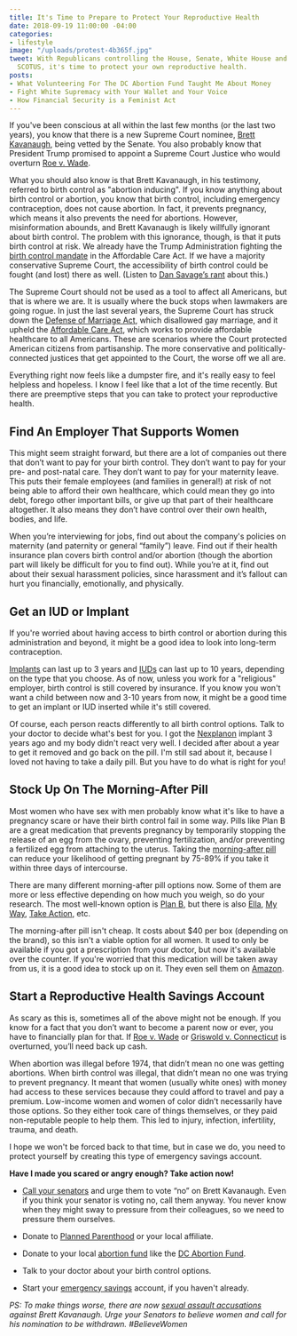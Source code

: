 ```yaml
---
title: It's Time to Prepare to Protect Your Reproductive Health
date: 2018-09-19 11:00:00 -04:00
categories:
- lifestyle
image: "/uploads/protest-4b365f.jpg"
tweet: With Republicans controlling the House, Senate, White House and possibly the
  SCOTUS, it's time to protect your own reproductive health.
posts:
- What Volunteering For The DC Abortion Fund Taught Me About Money
- Fight White Supremacy with Your Wallet and Your Voice
- How Financial Security is a Feminist Act
---
```


If you've been conscious at all within the last few months (or the last two years), you know that there is a new Supreme Court nominee, [Brett Kavanaugh](https://www.cnn.com/2018/07/09/politics/kavanaugh-on-the-issues/index.html), being vetted by the Senate. You also probably know that President Trump promised to appoint a Supreme Court Justice who would overturn [Roe v. Wade](https://www.plannedparenthoodaction.org/issues/abortion/roe-v-wade).

What you should also know is that Brett Kavanaugh, in his testimony, referred to birth control as "abortion inducing". If you know anything about birth control or abortion, you know that birth control, including emergency contraception, does not cause abortion. In fact, it prevents pregnancy, which means it also prevents the need for abortions. However, misinformation abounds, and Brett Kavanaugh is likely willfully ignorant about birth control. The problem with this ignorance, though, is that it puts birth control at risk. We already have the Trump Administration fighting the [birth control mandate](https://www.nytimes.com/2017/10/06/us/politics/trump-contraception-birth-control.html) in the Affordable Care Act. If we have a majority conservative Supreme Court, the accessibility of birth control could be fought (and lost) there as well. (Listen to [Dan Savage’s rant](https://www.savagelovecast.com/episodes/620#.W5pqlZNKjBI) about this.)

The Supreme Court should not be used as a tool to affect all Americans, but that is where we are. It is usually where the buck stops when lawmakers are going rogue. In just the last several years, the Supreme Court has struck down the [Defense of Marriage Act](https://www.nytimes.com/2015/06/27/us/supreme-court-same-sex-marriage.html), which disallowed gay marriage, and it upheld the [Affordable Care Act](http://wapo.st/1LrmuCo?tid=ss_tw&utm_term=.61e9b1c7bc87), which works to provide affordable healthcare to all Americans. These are scenarios where the Court protected American citizens from partisanship. The more conservative and politically-connected justices that get appointed to the Court, the worse off we all are.

Everything right now feels like a dumpster fire, and it's really easy to feel helpless and hopeless. I know I feel like that a lot of the time recently. But there are preemptive steps that you can take to protect your reproductive health. 

## Find An Employer That Supports Women

This might seem straight forward, but there are a lot of companies out there that don’t want to pay for your birth control. They don’t want to pay for your pre- and post-natal care. They don’t want to pay for your maternity leave. This puts their female employees (and families in general!) at risk of not being able to afford their own healthcare, which could mean they go into debt, forego other important bills, or give up that part of their healthcare altogether. It also means they don’t have control over their own health, bodies, and life.

When you’re interviewing for jobs, find out about the company's policies on maternity (and paternity or general “family”) leave. Find out if their health insurance plan covers birth control and/or abortion (though the abortion part will likely be difficult for you to find out). While you’re at it, find out about their sexual harassment policies, since harassment and it’s fallout can hurt you financially, emotionally, and physically.

## Get an IUD or Implant

If you're worried about having access to birth control or abortion during this administration and beyond, it might be a good idea to look into long-term contraception.

[Implants](https://www.plannedparenthood.org/learn/birth-control/birth-control-implant-implanon) can last up to 3 years and [IUDs](https://www.plannedparenthood.org/learn/birth-control/iud) can last up to 10 years, depending on the type that you choose. As of now, unless you work for a "religious" employer, birth control is still covered by insurance. If you know you won't want a child between now and 3-10 years from now, it might be a good time to get an implant or IUD inserted while it's still covered.

Of course, each person reacts differently to all birth control options. Talk to your doctor to decide what's best for you. I got the [Nexplanon](https://www.nexplanon.com/) implant 3 years ago and my body didn't react very well. I decided after about a year to get it removed and go back on the pill. I'm still sad about it, because I loved not having to take a daily pill. But you have to do what is right for you!

## Stock Up On The Morning-After Pill

Most women who have sex with men probably know what it's like to have a pregnancy scare or have their birth control fail in some way. Pills like Plan B are a great medication that prevents pregnancy by temporarily stopping the release of an egg from the ovary, preventing fertilization, and/or preventing a fertilized egg from attaching to the uterus. Taking the [morning-after pill](https://www.plannedparenthood.org/learn/morning-after-pill-emergency-contraception/whats-plan-b-morning-after-pill) can reduce your likelihood of getting pregnant by 75-89% if you take it within three days of intercourse.

There are many different morning-after pill options now. Some of them are more or less effective depending on how much you weigh, so do your research. The most well-known option is [Plan B](https://www.planbonestep.com/), but there is also [Ella](https://www.ellanow.com/), [My Way](http://mywaypill.com/), [Take Action](http://www.takeaction-ec.com/), etc.

The morning-after pill isn't cheap. It costs about $40 per box (depending on the brand), so this isn't a viable option for all women. It used to only be available if you got a prescription from your doctor, but now it's available over the counter. If you're worried that this medication will be taken away from us, it is a good idea to stock up on it. They even sell them on [Amazon](https://www.amazon.com/s/ref=nb_sb_noss_1?url=search-alias%3Daps&field-keywords=morning\+after\+pill).

## Start a Reproductive Health Savings Account

As scary as this is, sometimes all of the above might not be enough. If you know for a fact that you don’t want to become a parent now or ever, you have to financially plan for that. If [Roe v. Wade](https://www.plannedparenthoodaction.org/issues/abortion/roe-v-wade) or [Griswold v. Connecticut](https://www.plannedparenthoodaction.org/issues/birth-control/griswold-v-connecticut) is overturned, you’ll need back up cash.

When abortion was illegal before 1974, that didn’t mean no one was getting abortions. When birth control was illegal, that didn’t mean no one was trying to prevent pregnancy. It meant that women (usually white ones) with money had access to these services because they could afford to travel and pay a premium. Low-income women and women of color didn’t necessarily have those options. So they either took care of things themselves, or they paid non-reputable people to help them. This led to injury, infection, infertility, trauma, and death.

I hope we won't be forced back to that time, but in case we do, you need to protect yourself by creating this type of emergency savings account. 

**Have I made you scared or angry enough? Take action now!**

* [Call your senators](https://act.indivisible.org/call/supreme-court-fight/) and urge them to vote “no” on Brett Kavanaugh. Even if you think your senator is voting no, call them anyway. You never know when they might sway to pressure from their colleagues, so we need to pressure them ourselves.

* Donate to [Planned Parenthood](https://www.plannedparenthood.org/) or your local affiliate.

* Donate to your local [abortion fund](https://abortionfunds.org/) like the [DC Abortion Fund](https://dcabortionfund.org/).

* Talk to your doctor about your birth control options.

* Start your [emergency savings](https://www.maggiegermano.com/blog/you-need-an-emergency-fund) account, if you haven't already.

*PS: To make things worse, there are now [sexual assault accusations](https://www.vox.com/2018/9/17/17869672/supreme-court-brett-kavanaugh-sexual-assault-allegations) against Brett Kavanaugh. Urge your Senators to believe women and call for his nomination to be withdrawn. #BelieveWomen*